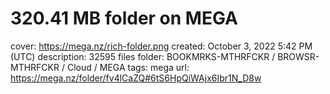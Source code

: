 # 320.41 MB folder on MEGA

cover: https://mega.nz/rich-folder.png
created: October 3, 2022 5:42 PM (UTC)
description: 32595 files
folder: BOOKMRKS-MTHRFCKR / BROWSR-MTHRFCKR / Cloud / MEGA
tags: mega
url: https://mega.nz/folder/fv4lCaZQ#6tS6HpQiWAjx6Ibr1N_D8w